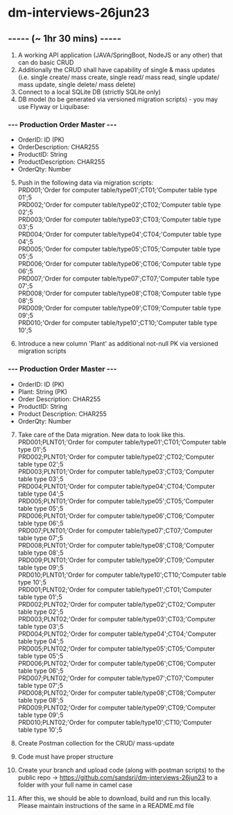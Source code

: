 # dm-interviews-26jun23

## ----- (~ 1hr 30 mins) ----- 
1. A working API application (JAVA/SpringBoot, NodeJS or any other) that can do basic CRUD
2. Additionally the CRUD shall have capability of single & mass updates (i.e. single create/ mass create, single read/ mass read, single update/ mass update, single delete/ mass delete)
3. Connect to a local SQLite DB (strictly SQLite only)
4. DB model (to be generated via versioned migration scripts) - you may use Flyway or Liquibase:

### --- Production Order Master ---
* OrderID: ID (PK) <br>
* OrderDescription: CHAR255 <br>
* ProductID: String <br>
* ProductDescription: CHAR255 <br>
* OrderQty: Number <br>

5. Push in the following data via migration scripts: <br>
PRD001;'Order for computer table/type01';CT01;'Computer table type 01';5 <br>
PRD002;'Order for computer table/type02';CT02;'Computer table type 02';5 <br>
PRD003;'Order for computer table/type03';CT03;'Computer table type 03';5 <br>
PRD004;'Order for computer table/type04';CT04;'Computer table type 04';5 <br>
PRD005;'Order for computer table/type05';CT05;'Computer table type 05';5 <br>
PRD006;'Order for computer table/type06';CT06;'Computer table type 06';5 <br>
PRD007;'Order for computer table/type07';CT07;'Computer table type 07';5 <br>
PRD008;'Order for computer table/type08';CT08;'Computer table type 08';5 <br>
PRD009;'Order for computer table/type09';CT09;'Computer table type 09';5 <br>
PRD010;'Order for computer table/type10';CT10;'Computer table type 10';5 <br>

6. Introduce a new column 'Plant' as additional not-null PK via versioned migration scripts

### --- Production Order Master ---
* OrderID: ID (PK) <br>
* Plant: String (PK) <br>
* Order Description: CHAR255 <br>
* ProductID: String <br>
* Product Description: CHAR255 <br>
* OrderQty: Number <br>

7. Take care of the Data migration. New data to look like this. <br>
PRD001;PLNT01;'Order for computer table/type01';CT01;'Computer table type 01';5 <br>
PRD002;PLNT01;'Order for computer table/type02';CT02;'Computer table type 02';5 <br>
PRD003;PLNT01;'Order for computer table/type03';CT03;'Computer table type 03';5 <br>
PRD004;PLNT01;'Order for computer table/type04';CT04;'Computer table type 04';5 <br>
PRD005;PLNT01;'Order for computer table/type05';CT05;'Computer table type 05';5 <br>
PRD006;PLNT01;'Order for computer table/type06';CT06;'Computer table type 06';5 <br>
PRD007;PLNT01;'Order for computer table/type07';CT07;'Computer table type 07';5 <br>
PRD008;PLNT01;'Order for computer table/type08';CT08;'Computer table type 08';5 <br>
PRD009;PLNT01;'Order for computer table/type09';CT09;'Computer table type 09';5 <br>
PRD010;PLNT01;'Order for computer table/type10';CT10;'Computer table type 10';5 <br>
PRD001;PLNT02;'Order for computer table/type01';CT01;'Computer table type 01';5 <br>
PRD002;PLNT02;'Order for computer table/type02';CT02;'Computer table type 02';5 <br>
PRD003;PLNT02;'Order for computer table/type03';CT03;'Computer table type 03';5 <br>
PRD004;PLNT02;'Order for computer table/type04';CT04;'Computer table type 04';5 <br>
PRD005;PLNT02;'Order for computer table/type05';CT05;'Computer table type 05';5 <br>
PRD006;PLNT02;'Order for computer table/type06';CT06;'Computer table type 06';5 <br>
PRD007;PLNT02;'Order for computer table/type07';CT07;'Computer table type 07';5 <br>
PRD008;PLNT02;'Order for computer table/type08';CT08;'Computer table type 08';5 <br>
PRD009;PLNT02;'Order for computer table/type09';CT09;'Computer table type 09';5 <br>
PRD010;PLNT02;'Order for computer table/type10';CT10;'Computer table type 10';5 <br>

8. Create Postman collection for the CRUD/ mass-update
9. Code must have proper structure
10. Create your branch and upload code (along with postman scripts) to the public repo -> https://github.com/sandsri/dm-interviews-26jun23 to a folder with your full name in camel case
11. After this, we should be able to download, build and run this locally. Please maintain instructions of the same in a README.md file
